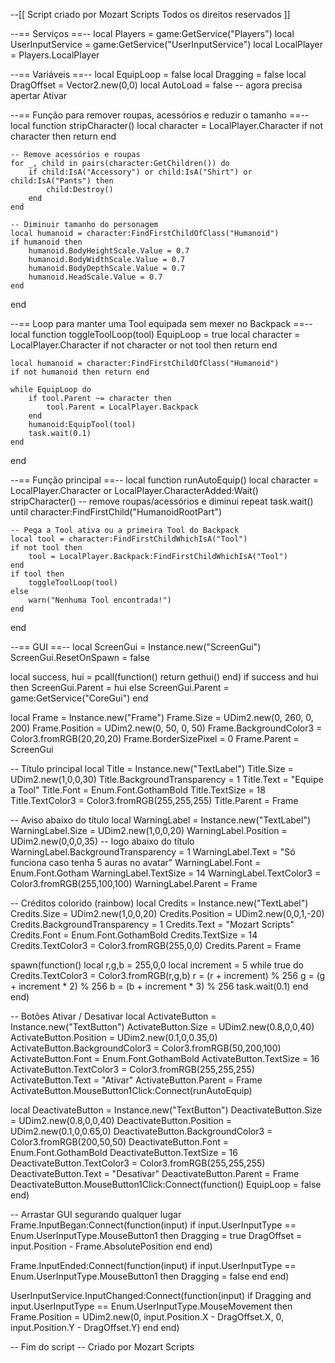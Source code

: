 --[[
    Script criado por Mozart Scripts
    Todos os direitos reservados
]]

--== Serviços ==--
local Players = game:GetService("Players")
local UserInputService = game:GetService("UserInputService")
local LocalPlayer = Players.LocalPlayer

--== Variáveis ==--
local EquipLoop = false
local Dragging = false
local DragOffset = Vector2.new(0,0)
local AutoLoad = false -- agora precisa apertar Ativar

--== Função para remover roupas, acessórios e reduzir o tamanho ==--
local function stripCharacter()
    local character = LocalPlayer.Character
    if not character then return end

    -- Remove acessórios e roupas
    for _, child in pairs(character:GetChildren()) do
        if child:IsA("Accessory") or child:IsA("Shirt") or child:IsA("Pants") then
            child:Destroy()
        end
    end

    -- Diminuir tamanho do personagem
    local humanoid = character:FindFirstChildOfClass("Humanoid")
    if humanoid then
        humanoid.BodyHeightScale.Value = 0.7
        humanoid.BodyWidthScale.Value = 0.7
        humanoid.BodyDepthScale.Value = 0.7
        humanoid.HeadScale.Value = 0.7
    end
end

--== Loop para manter uma Tool equipada sem mexer no Backpack ==--
local function toggleToolLoop(tool)
    EquipLoop = true
    local character = LocalPlayer.Character
    if not character or not tool then return end

    local humanoid = character:FindFirstChildOfClass("Humanoid")
    if not humanoid then return end

    while EquipLoop do
        if tool.Parent ~= character then
            tool.Parent = LocalPlayer.Backpack
        end
        humanoid:EquipTool(tool)
        task.wait(0.1)
    end
end

--== Função principal ==--
local function runAutoEquip()
    local character = LocalPlayer.Character or LocalPlayer.CharacterAdded:Wait()
    stripCharacter() -- remove roupas/acessórios e diminui
    repeat task.wait() until character:FindFirstChild("HumanoidRootPart")

    -- Pega a Tool ativa ou a primeira Tool do Backpack
    local tool = character:FindFirstChildWhichIsA("Tool")
    if not tool then
        tool = LocalPlayer.Backpack:FindFirstChildWhichIsA("Tool")
    end
    if tool then
        toggleToolLoop(tool)
    else
        warn("Nenhuma Tool encontrada!")
    end
end

--== GUI ==--
local ScreenGui = Instance.new("ScreenGui")
ScreenGui.ResetOnSpawn = false

local success, hui = pcall(function() return gethui() end)
if success and hui then
    ScreenGui.Parent = hui
else
    ScreenGui.Parent = game:GetService("CoreGui")
end

local Frame = Instance.new("Frame")
Frame.Size = UDim2.new(0, 260, 0, 200)
Frame.Position = UDim2.new(0, 50, 0, 50)
Frame.BackgroundColor3 = Color3.fromRGB(20,20,20)
Frame.BorderSizePixel = 0
Frame.Parent = ScreenGui

-- Título principal
local Title = Instance.new("TextLabel")
Title.Size = UDim2.new(1,0,0,30)
Title.BackgroundTransparency = 1
Title.Text = "Equipe a Tool"
Title.Font = Enum.Font.GothamBold
Title.TextSize = 18
Title.TextColor3 = Color3.fromRGB(255,255,255)
Title.Parent = Frame

-- Aviso abaixo do título
local WarningLabel = Instance.new("TextLabel")
WarningLabel.Size = UDim2.new(1,0,0,20)
WarningLabel.Position = UDim2.new(0,0,0,35) -- logo abaixo do título
WarningLabel.BackgroundTransparency = 1
WarningLabel.Text = "Só funciona caso tenha 5 auras no avatar"
WarningLabel.Font = Enum.Font.Gotham
WarningLabel.TextSize = 14
WarningLabel.TextColor3 = Color3.fromRGB(255,100,100)
WarningLabel.Parent = Frame

-- Créditos colorido (rainbow)
local Credits = Instance.new("TextLabel")
Credits.Size = UDim2.new(1,0,0,20)
Credits.Position = UDim2.new(0,0,1,-20)
Credits.BackgroundTransparency = 1
Credits.Text = "Mozart Scripts"
Credits.Font = Enum.Font.GothamBold
Credits.TextSize = 14
Credits.TextColor3 = Color3.fromRGB(255,0,0)
Credits.Parent = Frame

spawn(function()
    local r,g,b = 255,0,0
    local increment = 5
    while true do
        Credits.TextColor3 = Color3.fromRGB(r,g,b)
        r = (r + increment) % 256
        g = (g + increment * 2) % 256
        b = (b + increment * 3) % 256
        task.wait(0.1)
    end
end)

-- Botões Ativar / Desativar
local ActivateButton = Instance.new("TextButton")
ActivateButton.Size = UDim2.new(0.8,0,0,40)
ActivateButton.Position = UDim2.new(0.1,0,0.35,0)
ActivateButton.BackgroundColor3 = Color3.fromRGB(50,200,100)
ActivateButton.Font = Enum.Font.GothamBold
ActivateButton.TextSize = 16
ActivateButton.TextColor3 = Color3.fromRGB(255,255,255)
ActivateButton.Text = "Ativar"
ActivateButton.Parent = Frame
ActivateButton.MouseButton1Click:Connect(runAutoEquip)

local DeactivateButton = Instance.new("TextButton")
DeactivateButton.Size = UDim2.new(0.8,0,0,40)
DeactivateButton.Position = UDim2.new(0.1,0,0.65,0)
DeactivateButton.BackgroundColor3 = Color3.fromRGB(200,50,50)
DeactivateButton.Font = Enum.Font.GothamBold
DeactivateButton.TextSize = 16
DeactivateButton.TextColor3 = Color3.fromRGB(255,255,255)
DeactivateButton.Text = "Desativar"
DeactivateButton.Parent = Frame
DeactivateButton.MouseButton1Click:Connect(function() EquipLoop = false end)

-- Arrastar GUI segurando qualquer lugar
Frame.InputBegan:Connect(function(input)
    if input.UserInputType == Enum.UserInputType.MouseButton1 then
        Dragging = true
        DragOffset = input.Position - Frame.AbsolutePosition
    end
end)

Frame.InputEnded:Connect(function(input)
    if input.UserInputType == Enum.UserInputType.MouseButton1 then
        Dragging = false
    end
end)

UserInputService.InputChanged:Connect(function(input)
    if Dragging and input.UserInputType == Enum.UserInputType.MouseMovement then
        Frame.Position = UDim2.new(0, input.Position.X - DragOffset.X, 0, input.Position.Y - DragOffset.Y)
    end
end)

-- Fim do script
-- Criado por Mozart Scripts
